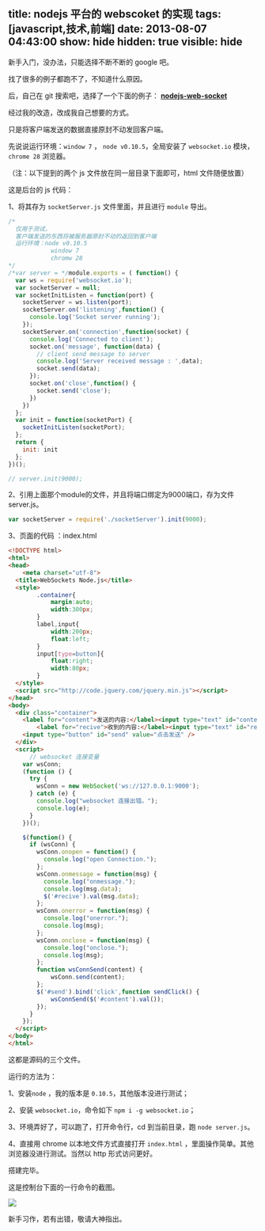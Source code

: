 title: nodejs 平台的 webscoket 的实现
tags: [javascript,技术,前端]
date: 2013-08-07 04:43:00
show: hide
hidden: true
visible: hide
---

新手入门，没办法，只能选择不断不断的 google 吧。

找了很多的例子都跑不了，不知道什么原因。

后，自己在 git 搜索吧，选择了一个下面的例子： **[nodejs-web-socket](https://github.com/kashiif/nodejs-web-socket)**

经过我的改造，改成我自己想要的方式。
<!--more-->
只是将客户端发送的数据直接原封不动发回客户端。

先说说运行环境：`window 7` ， `node v0.10.5`，全局安装了 `websocket.io` 模块，`chrome 28` 浏览器。

（注：以下提到的两个 js 文件放在同一层目录下面即可，html 文件随便放置）

这是后台的 js 代码：

1、将其存为 `socketServer.js` 文件里面，并且进行 `module` 导出。
```javascript
/*
  仅用于测试，
  客户端发送的东西将被服务器原封不动的返回到客户端
  运行环境：node v0.10.5
            window 7
            chromw 28
*/
/*var server = */module.exports = ( function() {
  var ws = require('websocket.io');
  var socketServer = null;
  var socketInitListen = function(port) {
    socketServer = ws.listen(port);
    socketServer.on('listening',function() {
      console.log('Socket server running');
    });
    socketServer.on('connection',function(socket) {
      console.log('Connected to client');
      socket.on('message', function(data) {
        // client send message to server
        console.log('Server received message : ',data);
        socket.send(data);
      });
      socket.on('close',function() {
        socket.send('close');
      })
    })
  };
  var init = function(socketPort) {
    socketInitListen(socketPort);
  };
  return {
    init: init
  };
})();

// server.init(9000);
```

2、引用上面那个module的文件，并且将端口绑定为9000端口，存为文件server.js。

```javascript
var socketServer = require('./socketServer').init(9000);
```

3、页面的代码 ：index.html

```html
<!DOCTYPE html>
<html>
<head>
    <meta charset="utf-8">
  <title>WebSockets Node.js</title>
  <style>
        .container{
            margin:auto;
            width:300px;
        }
        label,input{
            width:200px;
            float:left;
        }
        input[type=button]{
            float:right;
            width:80px;
        }
  </style>
  <script src="http://code.jquery.com/jquery.min.js"></script>
</head>
<body>
  <div class="container">
    <label for="content">发送的内容:</label><input type="text" id="content" value="input something" />
        <label for="recive">收到的内容:</label><input type="text" id="recive" />
    <input type="button" id="send" value="点击发送" />
  </div>
  <script>
      // websocket 连接变量
    var wsConn;
    (function () {
      try {
        wsConn = new WebSocket('ws://127.0.0.1:9000');
      } catch (e) {
        console.log("websocket 连接出错。");
        console.log(e);
      }
    })();

    $(function() {
      if (wsConn) {
        wsConn.onopen = function() {
          console.log("open Connection.");
        };
        wsConn.onmessage = function(msg) {
          console.log("onmessage.");
          console.log(msg.data);
          $('#recive').val(msg.data);
        };
        wsConn.onerror = function(msg) {
          console.log("onerror.");
          console.log(msg);
        };
        wsConn.onclose = function(msg) {
          console.log("onclose.");
          console.log(msg);
        };
        function wsConnSend(content) {
            wsConn.send(content);
        };
        $('#send').bind('click',function sendClick() {
            wsConnSend($('#content').val());
        });
      }
    });
  </script>
</body>
</html>
```

这都是源码的三个文件。

运行的方法为：

1、安装`node` ，我的版本是 `0.10.5`，其他版本没进行测试；

2、安装 `websocket.io`，命令如下 `npm i -g websocket.io`；

3、环境弄好了，可以跑了，打开命令行，cd 到当前目录，跑 `node server.js`。

4、直接用 chrome 以本地文件方式直接打开 `index.html` ，里面操作简单。其他浏览器没进行测试。当然以 http 形式访问更好。

搭建完毕。

这是控制台下面的一行命令的截图。

![](http://images.cnitblog.com/blog/358891/201308/07124246-07456af2379947258a81200c6353462e.png)

新手习作，若有出错，敬请大神指出。
